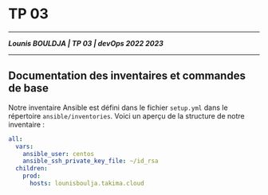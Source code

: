 # TP 03

___
***Lounis BOULDJA    |   TP 03    |     devOps 2022 2023***
___

## Documentation des inventaires et commandes de base

Notre inventaire Ansible est défini dans le fichier `setup.yml` dans le répertoire `ansible/inventories`. Voici un aperçu de la structure de notre inventaire :

```yaml
all:
  vars:
    ansible_user: centos
    ansible_ssh_private_key_file: ~/id_rsa
  children:
    prod:
      hosts: lounisboulja.takima.cloud

```
